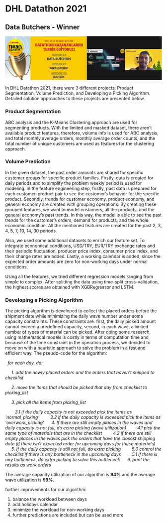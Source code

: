 # DHL Datathon 2021

## Data Butchers - Winner

[![N|Solid](https://raw.githubusercontent.com/ihkaraman/ihkaraman/main/images/dhl_datathon_21.png)](https://www.linkedin.com/feed/update/urn:li:activity:6877662215583891456/)

In DHL Datathon 2021, there were 3 different projects; Product Segmentation, Volume Prediction, and Developing a Picking Algorithm. Detailed solution approaches to these projects are presented below.

### Product Segmentation

ABC analysis and the K-Means Clustering approach are used for segmenting products. With the limited and masked dataset, there aren’t available product features, therefore, volume info is used for ABC analysis, and total monthly average orders, monthly average order counts, and the total number of unique customers are used as features for the clustering approach.

### Volume Prediction

In the given dataset, the past order amounts are shared for specific customer groups for specific product families. Firstly, data is created for daily periods and to simplify the problem weekly period is used for modeling. In the feature engineering step, firstly, past data is prepared for each customer-product pair to see the customer’s behavior for the specific product. Secondly, trends for customer economy, product economy, and general economy are created with grouping operations. By creating these grouped features, we want to model customers, all the products, and the general economy’s past trends. In this way, the model is able to see the past trends for the customer’s orders, demand for products, and the whole economic condition. All the mentioned features are created for the past 2, 3, 4, 5, 7, 10, 14, 30 periods. 

Also, we used some additional datasets to enrich our feature set. To integrate economical conditions, USD/TRY, EUR/TRY exchange rates and their periodic fluctuation, producer price index, consumer price index, and their change rates are added. Lastly, a working calendar is added, since the expected order amounts are zero for non-working days under normal conditions. 

Using all the features, we tried different regression models ranging from simple to complex. After splitting the data using time-split cross-validation, the highest scores are obtained with XGBRegressor and LSTM. 

### Developing a Picking Algorithm

The picking algorithm is developed to collect the placed orders before the shipment date while minimizing the daily wave number under some capacity constraints. These constraints are: first, the daily picked amount cannot exceed a predefined capacity, second, in each wave, a limited number of types of material can be picked. After doing some research, using mathematical models is costly in terms of computation time and because of the time constraint in the operation process, we decided to move on with a heuristic approach to solve the problem in a fast and efficient way. The pseudo-code for the algorithm:

<p><em>&nbsp;&nbsp;for each day, do:</em></p>
<p><em>&nbsp;&nbsp;&nbsp;&nbsp;&nbsp;1. add the newly placed orders and the orders that haven't shipped to checklist</em></p>
<p><em>&nbsp;&nbsp;&nbsp;&nbsp;&nbsp;2. move the items that should be picked that day from checklist to picking_list</em></p>
<p><em>&nbsp;&nbsp;&nbsp;&nbsp;&nbsp;3. pick all the items from picking_list</em></p>
<em>&nbsp;&nbsp;&nbsp;&nbsp;&nbsp;&nbsp;&nbsp;&nbsp;3.1 if the daily capacity is not exceeded pick the items as 'normal_picking'</em>
<em>&nbsp;&nbsp;&nbsp;&nbsp;&nbsp;&nbsp;&nbsp;&nbsp;3.2 if the daily capacity is exceeded pick the items as 'overwork_picking'</em>
<em>&nbsp;&nbsp;&nbsp;&nbsp;&nbsp;4. If there are still empty places in the waves and daily capacity is not full, do extra picking (wave utilization)</em></li>
<em>&nbsp;&nbsp;&nbsp;&nbsp;&nbsp;&nbsp;&nbsp;&nbsp;4.1 pick the same type of materials that are in the checklist </em>
<em>&nbsp;&nbsp;&nbsp;&nbsp;&nbsp;&nbsp;&nbsp;&nbsp;4.2 if there are still empty places in the waves pick the orders that have the closest shipping date (if there isn't expected order for upcoming days for these materials)</em>
<em>&nbsp;&nbsp;&nbsp;&nbsp;&nbsp;5. If the daily capacity is still not full, do extra picking</em>
<em>&nbsp;&nbsp;&nbsp;&nbsp;&nbsp;&nbsp;&nbsp;&nbsp;5.0 control the checklist if there is any bottleneck in the upcoming days</em>
<em>&nbsp;&nbsp;&nbsp;&nbsp;&nbsp;&nbsp;&nbsp;&nbsp;5.1 if there is any bottleneck, do extra picking to solve this bottleneck</em>
<em>&nbsp;&nbsp;&nbsp;&nbsp;&nbsp;6. print the results as work orders</em>

The average capacity utilization of our algorithm is **94%** and the average wave utilization is **99%.**

further improvements for our algorithm:

1. balance the workload between days
2. add holidays calendar
3. minimize the workload for non-working days
4. further predictions are included but can be used more
